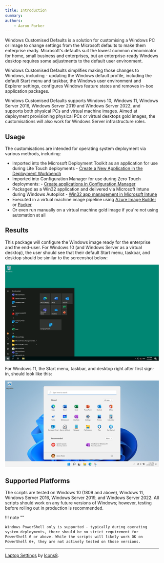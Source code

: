 ```yaml
---
title: Introduction
summary: 
authors:
    - Aaron Parker
---
```

Windows Customised Defaults is a solution for customising a Windows PC or image to change settings from the Microsoft defaults to make them enterprise ready. Microsoft's defaults suit the lowest common denominator for home, small business and enterprises, but an enterprise-ready Windows desktop requires some adjustments to the default user environment.

Windows Customised Defaults simplifies making those changes to Windows, including - updating the Windows default profile, including the default Start menu and taskbar, the Windows user environment and Explorer settings, configures Windows feature states and removes in-box application packages.

Windows Customised Defaults supports Windows 10, Windows 11, Windows Server 2016, Windows Server 2019 and Windows Server 2022, and supports both physical PCs and virtual machine images. Aimed at deployment provisioning physical PCs or virtual desktops gold images, the customisations will also work for Windows Server infrastructure roles.

## Usage

The customisations are intended for operating system deployment via various methods, including:

* Imported into the Microsoft Deployment Toolkit as an application for use during Lite Touch deployments - [Create a New Application in the Deployment Workbench](https://docs.microsoft.com/en-us/mem/configmgr/mdt/use-the-mdt#CreateaNewApplicationintheDeploymentWorkbench)
* Imported into Configuration Manager for use during Zero Touch deployments: - [Create applications in Configuration Manager](https://docs.microsoft.com/en-us/mem/configmgr/apps/deploy-use/create-applications)
* Packaged as a Win32 application and delivered via Microsoft Intune during Windows Autopilot - [Win32 app management in Microsoft Intune](https://docs.microsoft.com/en-us/mem/intune/apps/apps-win32-app-management)
* Executed in a virtual machine image pipeline using [Azure Image Builder](https://docs.microsoft.com/en-us/azure/virtual-machines/image-builder-overview) or [Packer](https://www.packer.io/)
* Or even run manually on a virtual machine gold image if you're not using automation at all

## Results

This package will configure the Windows image ready for the enterprise and the end-user. For Windows 10 (and Windows Server as a virtual desktop), the user should see that their default Start menu, taskbar, and desktop should be similar to the screenshot below:

![Default Windows 10 desktop](assets/img/defaultstartmenu.png)

For Windows 11, the Start menu, taskbar, and desktop right after first sign-in, should look like this:

![Default Windows 11 desktop](assets/img/windows11-defaultstartmenu.png)

## Supported Platforms

The scripts are tested on Windows 10 (1809 and above), Windows 11, Windows Server 2016, Windows Server 2019, and Windows Server 2022. All scripts should work on any future versions of Windows; however, testing before rolling out in production is recommended.

!!! note ""

    Windows PowerShell only is supported - typically during operating system deployments, there should be no strict requirement for PowerShell 6 or above. While the scripts will likely work OK on PowerShell 6+, they are not actively tested on those versions.

---
[Laptop Settings](https://icons8.com/icon/iSNxtIhB8C9B/laptop-settings) by [Icons8](https://icons8.com).
